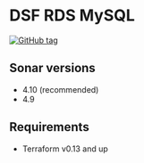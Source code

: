 # DSF RDS MySQL
[![GitHub tag](https://img.shields.io/github/v/tag/imperva/dsfkit.svg)](https://github.com/imperva/dsfkit/tags)

## Sonar versions
  - 4.10 (recommended)
  - 4.9

## Requirements
* Terraform v0.13 and up
